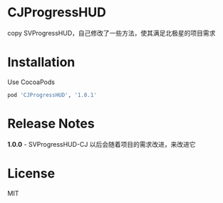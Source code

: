 # CJProgressHUD
copy SVProgressHUD，自己修改了一些方法，使其满足北极星的项目需求

# Installation

Use CocoaPods  

``` ruby
pod 'CJProgressHUD', '1.0.1'
```
# Release Notes

**1.0.0** - SVProgressHUD-CJ 以后会随着项目的需求改进，来改进它  

# License  
MIT
